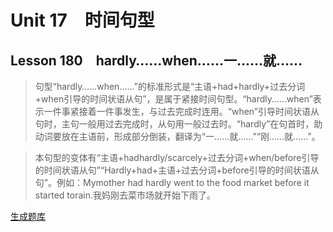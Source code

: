 ﻿ # Unit 17　时间句型
 ## Lesson 180　hardly……when……一……就……
 
> 句型“hardly……when……”的标准形式是“主语+had+hardly+过去分词+when引导的时间状语从句”，是属于紧接时间句型。“hardly……when”表示一件事紧接着一件事发生，与过去完成时连用。“when”引导时间状语从句时，主句一般用过去完成时，从句用一般过去时。“hardly”在句首时，助动词要放在主语前，形成部分倒装，翻译为“一……就……”“刚……就……”。

> 本句型的变体有“主语+hadhardly/scarcely+过去分词+when/before引导的时间状语从句”“Hardly+had+主语+过去分词+before引导的时间状语从句”。例如：Mymother had hardly went to the food market before it started torain.我妈刚去菜市场就开始下雨了。


 [生成题库](./sentence/f180.json)